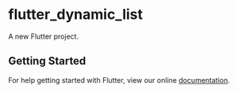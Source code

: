 # flutter_dynamic_list

A new Flutter project.

## Getting Started

For help getting started with Flutter, view our online
[documentation](https://flutter.io/).
